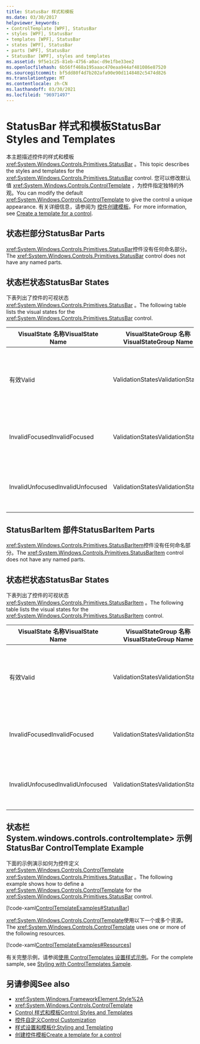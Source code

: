 ```yaml
---
title: StatusBar 样式和模板
ms.date: 03/30/2017
helpviewer_keywords:
- ControlTemplate [WPF], StatusBar
- styles [WPF], StatusBar
- templates [WPF], StatusBar
- states [WPF], StatusBar
- parts [WPF], StatusBar
- StatusBar [WPF], styles and templates
ms.assetid: 9f5e1c25-81eb-4756-a0ac-d9e1fbe33ee2
ms.openlocfilehash: 6b56ff468a195aaac470eaa944af481086e87520
ms.sourcegitcommit: bf5dd80f4d7b202afa90e90d1148402c5474d826
ms.translationtype: MT
ms.contentlocale: zh-CN
ms.lasthandoff: 03/30/2021
ms.locfileid: "96971497"
---
```

# <a name="statusbar-styles-and-templates"></a><span data-ttu-id="38bc8-102">StatusBar 样式和模板</span><span class="sxs-lookup"><span data-stu-id="38bc8-102">StatusBar Styles and Templates</span></span>
<span data-ttu-id="38bc8-103">本主题描述控件的样式和模板 <xref:System.Windows.Controls.Primitives.StatusBar> 。</span><span class="sxs-lookup"><span data-stu-id="38bc8-103">This topic describes the styles and templates for the <xref:System.Windows.Controls.Primitives.StatusBar> control.</span></span> <span data-ttu-id="38bc8-104">您可以修改默认值 <xref:System.Windows.Controls.ControlTemplate> ，为控件指定独特的外观。</span><span class="sxs-lookup"><span data-stu-id="38bc8-104">You can modify the default <xref:System.Windows.Controls.ControlTemplate> to give the control a unique appearance.</span></span> <span data-ttu-id="38bc8-105">有关详细信息，请参阅为 [控件创建模板](/dotnet/desktop-wpf/themes/how-to-create-apply-template)。</span><span class="sxs-lookup"><span data-stu-id="38bc8-105">For more information, see [Create a template for a control](/dotnet/desktop-wpf/themes/how-to-create-apply-template).</span></span>  
  
## <a name="statusbar-parts"></a><span data-ttu-id="38bc8-106">状态栏部分</span><span class="sxs-lookup"><span data-stu-id="38bc8-106">StatusBar Parts</span></span>  
 <span data-ttu-id="38bc8-107"><xref:System.Windows.Controls.Primitives.StatusBar>控件没有任何命名部分。</span><span class="sxs-lookup"><span data-stu-id="38bc8-107">The <xref:System.Windows.Controls.Primitives.StatusBar> control does not have any named parts.</span></span>  
  
## <a name="statusbar-states"></a><span data-ttu-id="38bc8-108">状态栏状态</span><span class="sxs-lookup"><span data-stu-id="38bc8-108">StatusBar States</span></span>  
 <span data-ttu-id="38bc8-109">下表列出了控件的可视状态 <xref:System.Windows.Controls.Primitives.StatusBar> 。</span><span class="sxs-lookup"><span data-stu-id="38bc8-109">The following table lists the visual states for the <xref:System.Windows.Controls.Primitives.StatusBar> control.</span></span>  
  
|<span data-ttu-id="38bc8-110">VisualState 名称</span><span class="sxs-lookup"><span data-stu-id="38bc8-110">VisualState Name</span></span>|<span data-ttu-id="38bc8-111">VisualStateGroup 名称</span><span class="sxs-lookup"><span data-stu-id="38bc8-111">VisualStateGroup Name</span></span>|<span data-ttu-id="38bc8-112">描述</span><span class="sxs-lookup"><span data-stu-id="38bc8-112">Description</span></span>|  
|-|-|-|  
|<span data-ttu-id="38bc8-113">有效</span><span class="sxs-lookup"><span data-stu-id="38bc8-113">Valid</span></span>|<span data-ttu-id="38bc8-114">ValidationStates</span><span class="sxs-lookup"><span data-stu-id="38bc8-114">ValidationStates</span></span>|<span data-ttu-id="38bc8-115">控件使用 <xref:System.Windows.Controls.Validation> 类， <xref:System.Windows.Controls.Validation.HasError%2A?displayProperty=nameWithType> 附加属性为 `false` 。</span><span class="sxs-lookup"><span data-stu-id="38bc8-115">The control uses the <xref:System.Windows.Controls.Validation> class and the <xref:System.Windows.Controls.Validation.HasError%2A?displayProperty=nameWithType> attached property is `false`.</span></span>|  
|<span data-ttu-id="38bc8-116">InvalidFocused</span><span class="sxs-lookup"><span data-stu-id="38bc8-116">InvalidFocused</span></span>|<span data-ttu-id="38bc8-117">ValidationStates</span><span class="sxs-lookup"><span data-stu-id="38bc8-117">ValidationStates</span></span>|<span data-ttu-id="38bc8-118"><xref:System.Windows.Controls.Validation.HasError%2A?displayProperty=nameWithType>附加属性是 `true` 控件具有焦点。</span><span class="sxs-lookup"><span data-stu-id="38bc8-118">The <xref:System.Windows.Controls.Validation.HasError%2A?displayProperty=nameWithType> attached property is `true` has the control has focus.</span></span>|  
|<span data-ttu-id="38bc8-119">InvalidUnfocused</span><span class="sxs-lookup"><span data-stu-id="38bc8-119">InvalidUnfocused</span></span>|<span data-ttu-id="38bc8-120">ValidationStates</span><span class="sxs-lookup"><span data-stu-id="38bc8-120">ValidationStates</span></span>|<span data-ttu-id="38bc8-121"><xref:System.Windows.Controls.Validation.HasError%2A?displayProperty=nameWithType>附加属性是 `true` 控件没有焦点。</span><span class="sxs-lookup"><span data-stu-id="38bc8-121">The <xref:System.Windows.Controls.Validation.HasError%2A?displayProperty=nameWithType> attached property is `true` has the control does not have focus.</span></span>|  
  
## <a name="statusbaritem-parts"></a><span data-ttu-id="38bc8-122">StatusBarItem 部件</span><span class="sxs-lookup"><span data-stu-id="38bc8-122">StatusBarItem Parts</span></span>  
 <span data-ttu-id="38bc8-123"><xref:System.Windows.Controls.Primitives.StatusBarItem>控件没有任何命名部分。</span><span class="sxs-lookup"><span data-stu-id="38bc8-123">The <xref:System.Windows.Controls.Primitives.StatusBarItem> control does not have any named parts.</span></span>  
  
## <a name="statusbar-states"></a><span data-ttu-id="38bc8-124">状态栏状态</span><span class="sxs-lookup"><span data-stu-id="38bc8-124">StatusBar States</span></span>  
 <span data-ttu-id="38bc8-125">下表列出了控件的可视状态 <xref:System.Windows.Controls.Primitives.StatusBarItem> 。</span><span class="sxs-lookup"><span data-stu-id="38bc8-125">The following table lists the visual states for the <xref:System.Windows.Controls.Primitives.StatusBarItem> control.</span></span>  
  
|<span data-ttu-id="38bc8-126">VisualState 名称</span><span class="sxs-lookup"><span data-stu-id="38bc8-126">VisualState Name</span></span>|<span data-ttu-id="38bc8-127">VisualStateGroup 名称</span><span class="sxs-lookup"><span data-stu-id="38bc8-127">VisualStateGroup Name</span></span>|<span data-ttu-id="38bc8-128">描述</span><span class="sxs-lookup"><span data-stu-id="38bc8-128">Description</span></span>|  
|-|-|-|  
|<span data-ttu-id="38bc8-129">有效</span><span class="sxs-lookup"><span data-stu-id="38bc8-129">Valid</span></span>|<span data-ttu-id="38bc8-130">ValidationStates</span><span class="sxs-lookup"><span data-stu-id="38bc8-130">ValidationStates</span></span>|<span data-ttu-id="38bc8-131">控件使用 <xref:System.Windows.Controls.Validation> 类， <xref:System.Windows.Controls.Validation.HasError%2A?displayProperty=nameWithType> 附加属性为 `false` 。</span><span class="sxs-lookup"><span data-stu-id="38bc8-131">The control uses the <xref:System.Windows.Controls.Validation> class and the <xref:System.Windows.Controls.Validation.HasError%2A?displayProperty=nameWithType> attached property is `false`.</span></span>|  
|<span data-ttu-id="38bc8-132">InvalidFocused</span><span class="sxs-lookup"><span data-stu-id="38bc8-132">InvalidFocused</span></span>|<span data-ttu-id="38bc8-133">ValidationStates</span><span class="sxs-lookup"><span data-stu-id="38bc8-133">ValidationStates</span></span>|<span data-ttu-id="38bc8-134"><xref:System.Windows.Controls.Validation.HasError%2A?displayProperty=nameWithType>附加属性是 `true` 控件具有焦点。</span><span class="sxs-lookup"><span data-stu-id="38bc8-134">The <xref:System.Windows.Controls.Validation.HasError%2A?displayProperty=nameWithType> attached property is `true` has the control has focus.</span></span>|  
|<span data-ttu-id="38bc8-135">InvalidUnfocused</span><span class="sxs-lookup"><span data-stu-id="38bc8-135">InvalidUnfocused</span></span>|<span data-ttu-id="38bc8-136">ValidationStates</span><span class="sxs-lookup"><span data-stu-id="38bc8-136">ValidationStates</span></span>|<span data-ttu-id="38bc8-137"><xref:System.Windows.Controls.Validation.HasError%2A?displayProperty=nameWithType>附加属性是 `true` 控件没有焦点。</span><span class="sxs-lookup"><span data-stu-id="38bc8-137">The <xref:System.Windows.Controls.Validation.HasError%2A?displayProperty=nameWithType> attached property is `true` has the control does not have focus.</span></span>|  
  
## <a name="statusbar-controltemplate-example"></a><span data-ttu-id="38bc8-138">状态栏 System.windows.controls.controltemplate> 示例</span><span class="sxs-lookup"><span data-stu-id="38bc8-138">StatusBar ControlTemplate Example</span></span>  
 <span data-ttu-id="38bc8-139">下面的示例演示如何为控件定义 <xref:System.Windows.Controls.ControlTemplate> <xref:System.Windows.Controls.Primitives.StatusBar> 。</span><span class="sxs-lookup"><span data-stu-id="38bc8-139">The following example shows how to define a <xref:System.Windows.Controls.ControlTemplate> for the <xref:System.Windows.Controls.Primitives.StatusBar> control.</span></span>  
  
 [!code-xaml[ControlTemplateExamples#StatusBar](~/samples/snippets/csharp/VS_Snippets_Wpf/ControlTemplateExamples/CS/resources/statusbar.xaml#statusbar)]  
  
 <span data-ttu-id="38bc8-140"><xref:System.Windows.Controls.ControlTemplate>使用以下一个或多个资源。</span><span class="sxs-lookup"><span data-stu-id="38bc8-140">The <xref:System.Windows.Controls.ControlTemplate> uses one or more of the following resources.</span></span>  
  
 [!code-xaml[ControlTemplateExamples#Resources](~/samples/snippets/csharp/VS_Snippets_Wpf/ControlTemplateExamples/CS/resources/shared.xaml#resources)]  
  
 <span data-ttu-id="38bc8-141">有关完整示例，请参阅[使用 ControlTemplates 设置样式示例](https://github.com/Microsoft/WPF-Samples/tree/master/Styles%20&%20Templates/IntroToStylingAndTemplating)。</span><span class="sxs-lookup"><span data-stu-id="38bc8-141">For the complete sample, see [Styling with ControlTemplates Sample](https://github.com/Microsoft/WPF-Samples/tree/master/Styles%20&%20Templates/IntroToStylingAndTemplating).</span></span>  
  
## <a name="see-also"></a><span data-ttu-id="38bc8-142">另请参阅</span><span class="sxs-lookup"><span data-stu-id="38bc8-142">See also</span></span>

- <xref:System.Windows.FrameworkElement.Style%2A>
- <xref:System.Windows.Controls.ControlTemplate>
- [<span data-ttu-id="38bc8-143">Control 样式和模板</span><span class="sxs-lookup"><span data-stu-id="38bc8-143">Control Styles and Templates</span></span>](control-styles-and-templates.md)
- [<span data-ttu-id="38bc8-144">控件自定义</span><span class="sxs-lookup"><span data-stu-id="38bc8-144">Control Customization</span></span>](control-customization.md)
- [<span data-ttu-id="38bc8-145">样式设置和模板化</span><span class="sxs-lookup"><span data-stu-id="38bc8-145">Styling and Templating</span></span>](/dotnet/desktop-wpf/fundamentals/styles-templates-overview)
- [<span data-ttu-id="38bc8-146">创建控件模板</span><span class="sxs-lookup"><span data-stu-id="38bc8-146">Create a template for a control</span></span>](/dotnet/desktop-wpf/themes/how-to-create-apply-template)
